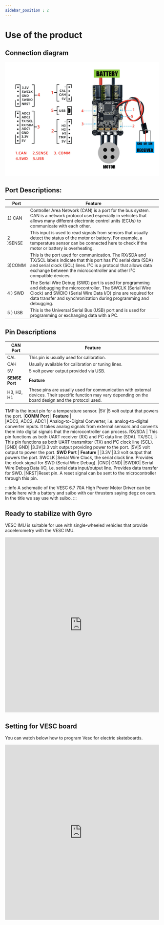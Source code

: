 ```yaml
---
sidebar_position : 2
---
```


# Use of the product

## Connection diagram

![Connection Diagram](./image/vesc67-70a-motor-surucu2.png)



## Port Descriptions:

| Port | Feature |
|----------------------------|--------------------------------------------------------------------------------------------------------------------------------------------------------------------------------------------------------------------------------------------|
|1)  CAN | Controller Area Network (CAN) is a port for the bus system. CAN is a network protocol used especially in vehicles that allows many different electronic control units (ECUs) to communicate with each other.
2 )SENSE | This input is used to read signals from sensors that usually detect the status of the motor or battery. For example, a temperature sensor can be connected here to check if the motor or battery is overheating.
| 3)COMM| This is the port used for communication. The RX/SDA and TX/SCL labels indicate that this port has I²C serial data (SDA) and serial clock (SCL) lines. I²C is a protocol that allows data exchange between the microcontroller and other I²C compatible devices.
|4 ) SWD | The Serial Wire Debug (SWD) port is used for programming and debugging the microcontroller. The SWCLK (Serial Wire Clock) and SWDIO (Serial Wire Data I/O) pins are required for data transfer and synchronization during programming and debugging.
|5 ) USB | This is the Universal Serial Bus (USB) port and is used for programming or exchanging data with a PC.|

## Pin Descriptions
 
| CAN Port | Feature |
|----------------------------|--------------------------------------------------------------------------------------------------------------------------------------------------------------------------------------------------------------------------------------------|
|CAL | This pin is usually used for calibration.
CAH |Usually available for calibration or tuning lines.
|5V| 5 volt power output provided via USB.
**SENSE Port** | **Feature** |                                                          
|H3, H2, H1 | These pins are usually used for communication with external devices. Their specific function may vary depending on the board design and the protocol used.
TMP is the input pin for a temperature sensor.
|5V |5 volt output that powers the port.
|**COMM Port** | **Feature** |                                               
|ADC3, ADC2, ADC1 | Analog-to-Digital Converter, i.e. analog-to-digital converter inputs. It takes analog signals from external sensors and converts them into digital signals that the microcontroller can process.
RX/SDA | This pin functions as both UART receiver (RX) and I²C data line (SDA).
TX/SCL |: This pin functions as both UART transmitter (TX) and I²C clock line (SCL).
|GND| GND|
|3.3V|3.3 volt output providing power to the port.
|5V|5 volt output to power the port.
**SWD Port** | **Feature** |
|3.3V |3.3 volt output that powers the port.
SWCLK |Serial Wire Clock, the serial clock line. Provides the clock signal for SWD (Serial Wire Debug).
|GND| GND|
|SWDIO| Serial Wire Debug Data I/O, i.e. serial data input/output line. Provides data transfer for SWD.
|NRST|Reset pin. A reset signal can be sent to the microcontroller through this pin.


:::info
A schematic of the VESC 6.7 70A High Power Motor Driver can be made here with a battery and suibo with our thrusters saying degz on ours. In the title we say use with suibo.
:::

## Ready to stabilize with Gyro

VESC IMU is suitable for use with single-wheeled vehicles that provide accelerometry with the VESC IMU.

<iframe width="100%" height="574" src="https://www.youtube.com/embed/iGgNuo6o_Ug" title="VESC IMU Accelerometer Calibration - How To" frameborder="0" allow="accelerometer; autoplay; clipboard-write; encrypted-media; gyroscope; picture-in-picture; web-share" allowfullscreen></iframe>

## Setting for VESC board

You can watch below how to program Vesc for electric skateboards.

<iframe width="100%" height="574" src="https://www.youtube.com/embed/lDuV8cnPRmI" title="VESC® Tool 2020 Tutorial - How to Program Vesc for DIY Electric Skateboards" frameborder="0" allow="accelerometer; autoplay; clipboard-write; encrypted-media; gyroscope; picture-in-picture; web-share" allowfullscreen></iframe>

